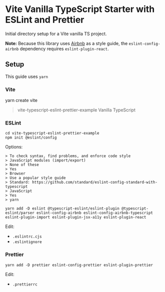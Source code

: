 # Vite Vanilla TypeScript Starter with ESLint and Prettier

Initial directory setup for a Vite vanilla TS project.

**Note:** Because this library uses [Airbnb](https://github.com/airbnb/javascript) as a style guide, the `eslint-config-airbnb` dependency requires `eslint-plugin-react`.

## Setup

This guide uses `yarn`

### Vite

yarn create vite

> vite-typescript-eslint-prettier-example
> Vanilla
> TypeScript

### ESLint

```shell
cd vite-typescript-eslint-prettier-example
npm init @eslint/config
```

Options:

```
> To check syntax, find problems, and enforce code style
> JavaScript modules (import/export)
> None of these
> Yes
> Browser
> Use a popular style guide
> Standard: https://github.com/standard/eslint-config-standard-with-typescript
> JavaScript
> Yes
> yarn
```

```shell
yarn add -D eslint @typescript-eslint/eslint-plugin @typescript-eslint/parser eslint-config-airbnb eslint-config-airbnb-typescript eslint-plugin-import eslint-plugin-jsx-a11y eslint-plugin-react
```

Edit:

- `.eslintrc.cjs`
- `.eslintignore`

### Prettier

```shell
yarn add -D prettier eslint-config-prettier eslint-plugin-prettier
```

Edit:

- `.prettierrc`
